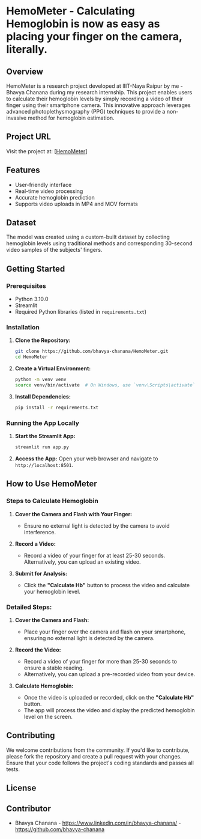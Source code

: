 # HemoMeter - Calculating Hemoglobin is now as easy as placing your finger on the camera, literally.

## Overview
HemoMeter is a research project developed at IIIT-Naya Raipur by me - Bhavya Chanana during my research internship. This project enables users to calculate their hemoglobin levels by simply recording a video of their finger using their smartphone camera. This innovative approach leverages advanced photoplethysmography (PPG) techniques to provide a non-invasive method for hemoglobin estimation.

## Project URL
Visit the project at: [[HemoMeter](https://hemometer-4cc5491fd867.herokuapp.com/)]

## Features
- User-friendly interface
- Real-time video processing
- Accurate hemoglobin prediction
- Supports video uploads in MP4 and MOV formats

## Dataset
The model was created using a custom-built dataset by collecting hemoglobin levels using traditional methods and corresponding 30-second video samples of the subjects' fingers.


## Getting Started

### Prerequisites
- Python 3.10.0
- Streamlit
- Required Python libraries (listed in `requirements.txt`)

### Installation

1. **Clone the Repository:**
    ```sh
    git clone https://github.com/bhavya-chanana/HemoMeter.git
    cd HemoMeter
    ```

2. **Create a Virtual Environment:**
    ```sh
    python -m venv venv
    source venv/bin/activate  # On Windows, use `venv\Scripts\activate`
    ```

3. **Install Dependencies:**
    ```sh
    pip install -r requirements.txt
    ```

### Running the App Locally

1. **Start the Streamlit App:**
    ```sh
    streamlit run app.py
    ```

2. **Access the App:**
    Open your web browser and navigate to `http://localhost:8501`.

## How to Use HemoMeter

### Steps to Calculate Hemoglobin

1. **Cover the Camera and Flash with Your Finger:**
    - Ensure no external light is detected by the camera to avoid interference.

2. **Record a Video:**
    - Record a video of your finger for at least 25-30 seconds. Alternatively, you can upload an existing video.

3. **Submit for Analysis:**
    - Click the **"Calculate Hb"** button to process the video and calculate your hemoglobin level.

### Detailed Steps:

1. **Cover the Camera and Flash:**
    - Place your finger over the camera and flash on your smartphone, ensuring no external light is detected by the camera.
  
2. **Record the Video:**
    - Record a video of your finger for more than 25-30 seconds to ensure a stable reading.
    - Alternatively, you can upload a pre-recorded video from your device.

3. **Calculate Hemoglobin:**
    - Once the video is uploaded or recorded, click on the **"Calculate Hb"** button.
    - The app will process the video and display the predicted hemoglobin level on the screen.

## Contributing
We welcome contributions from the community. If you'd like to contribute, please fork the repository and create a pull request with your changes. Ensure that your code follows the project's coding standards and passes all tests.

## License


## Contributor
- Bhavya Chanana - https://www.linkedin.com/in/bhavya-chanana/ - https://github.com/bhavya-chanana

